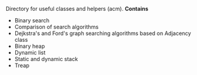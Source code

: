 Directory for useful classes and helpers (acm).
**Contains**
* Binary search
* Comparison of search algorithms
* Dejkstra's and Ford's graph searching algorithms based on Adjacency class
* Binary heap
* Dynamic list
* Static and dynamic stack
* Treap